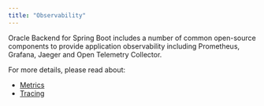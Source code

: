 ```yaml
---
title: "Observability"
---
```


Oracle Backend for Spring Boot includes a number of common open-source components to provide application
observability including Prometheus, Grafana, Jaeger and Open Telemetry Collector. 

For more details, please read about: 

* [Metrics](./metrics)
* [Tracing](./tracing)